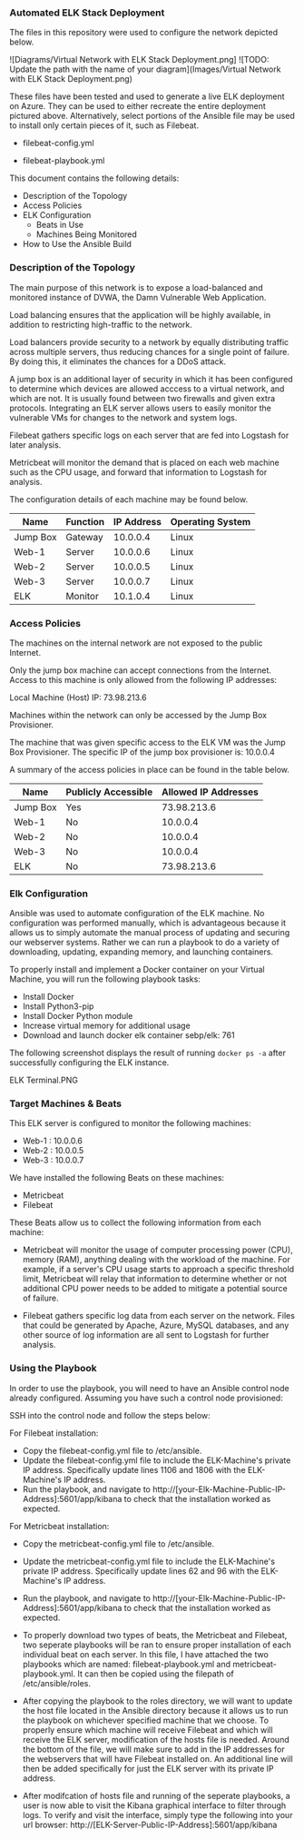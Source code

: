 ### Automated ELK Stack Deployment

The files in this repository were used to configure the network depicted below.

![Diagrams/Virtual Network with ELK Stack Deployment.png]
![TODO: Update the path with the name of your diagram](Images/Virtual Network with ELK Stack Deployment.png)

These files have been tested and used to generate a live ELK deployment on Azure. They can be used to either recreate the entire deployment pictured above. Alternatively, select portions of the Ansible file may be used to install only certain pieces of it, such as Filebeat.

- filebeat-config.yml

- filebeat-playbook.yml

This document contains the following details:
- Description of the Topology
- Access Policies
- ELK Configuration
  - Beats in Use
  - Machines Being Monitored
- How to Use the Ansible Build


### Description of the Topology

The main purpose of this network is to expose a load-balanced and monitored instance of DVWA, the Damn Vulnerable Web Application.

Load balancing ensures that the application will be highly available, in addition to restricting high-traffic to the network.

Load balancers provide security to a network by equally distributing traffic across multiple servers, thus reducing chances for a single point of failure. By doing this, it eliminates the chances for a DDoS attack.

A jump box is an additional layer of security in which it has been configured to determine which devices are allowed acccess to a virtual network, and which are not. It is usually found between two firewalls and given extra protocols.
Integrating an ELK server allows users to easily monitor the vulnerable VMs for changes to the network and system logs.

Filebeat gathers specific logs on each server that are fed into Logstash for later analysis. 

Metricbeat will monitor the demand that is placed on each web machine such as the CPU usage, and forward that information to Logstash for analysis.

The configuration details of each machine may be found below.

| Name     | Function | IP Address | Operating System |
|----------|----------|------------|------------------|
| Jump Box | Gateway  | 10.0.0.4   | Linux            |
| Web-1    | Server   | 10.0.0.6   | Linux            |
| Web-2    | Server   | 10.0.0.5   | Linux            |
| Web-3    | Server   | 10.0.0.7   | Linux            |
| ELK      | Monitor  | 10.1.0.4   | Linux            |

### Access Policies

The machines on the internal network are not exposed to the public Internet. 

Only the jump box machine can accept connections from the Internet. Access to this machine is only allowed from the following IP addresses:

Local Machine (Host) IP: 73.98.213.6

Machines within the network can only be accessed by the Jump Box Provisioner.


The machine that was given specific access to the ELK VM was the Jump Box Provisioner. The specific IP of the jump box provisioner is: 10.0.0.4 

A summary of the access policies in place can be found in the table below.

| Name     | Publicly Accessible | Allowed IP Addresses |
|----------|---------------------|----------------------|
| Jump Box | Yes                 | 73.98.213.6          |
| Web-1    | No                  | 10.0.0.4             |
| Web-2    | No                  | 10.0.0.4             |
| Web-3    | No                  | 10.0.0.4             |
| ELK      | No                  | 73.98.213.6          |

### Elk Configuration

Ansible was used to automate configuration of the ELK machine. No configuration was performed manually, which is advantageous because it allows us to simply automate the manual process of updating and securing our webserver systems. Rather we can run a playbook to do a variety of downloading, updating, expanding memory, and launching containers.

To properly install and implement a Docker container on your Virtual Machine, you will run the following playbook tasks:
- Install Docker
- Install Python3-pip
- Install Docker Python module
- Increase virtual memory for additional usage
- Download and launch docker elk container sebp/elk: 761

The following screenshot displays the result of running `docker ps -a` after successfully configuring the ELK instance.

ELK Terminal.PNG

### Target Machines & Beats
This ELK server is configured to monitor the following machines:

- Web-1 : 10.0.0.6
- Web-2 : 10.0.0.5
- Web-3 : 10.0.0.7

We have installed the following Beats on these machines:

- Metricbeat
- Filebeat

These Beats allow us to collect the following information from each machine:

- Metricbeat will monitor the usage of computer processing power (CPU), memory (RAM), anything dealing with the workload of the machine. For example, if a server's CPU usage starts to approach a specific threshold limit, Metricbeat will relay that information to determine whether or not additional CPU power needs to be added to mitigate a potential source of failure.

- Filebeat gathers specific log data from each server on the network. Files that could be generated by Apache, Azure, MySQL databases, and any other source of log information are all sent to Logstash for further analysis.

### Using the Playbook

In order to use the playbook, you will need to have an Ansible control node already configured. Assuming you have such a control node provisioned: 

SSH into the control node and follow the steps below:

For Filebeat installation:
- Copy the filebeat-config.yml file to /etc/ansible.
- Update the filebeat-config.yml file to include the ELK-Machine's private IP address. Specifically update lines 1106 and 1806 with the ELK-Machine's IP address.
- Run the playbook, and navigate to http://[your-Elk-Machine-Public-IP-Address]:5601/app/kibana to check that the installation worked as expected.

For Metricbeat installation:
- Copy the metricbeat-config.yml file to /etc/ansible.
- Update the metricbeat-config.yml file to include the ELK-Machine's private IP address. Specifically update lines 62 and 96 with the ELK-Machine's IP address.
- Run the playbook, and navigate to http://[your-Elk-Machine-Public-IP-Address]:5601/app/kibana to check that the installation worked as expected.

- To properly download two types of beats, the Metricbeat and Filebeat, two seperate playbooks will be ran to ensure proper installation of each individual beat on each server. In this file, I have attached the two playbooks which are named: filebeat-playbook.yml and metricbeat-playbook.yml. It can then be copied using the filepath of /etc/ansible/roles.

- After copying the playbook to the roles directory, we will want to update the host file located in the Ansible directory because it allows us to run the playbook on whichever specified machine that we choose. To properly ensure which machine will receive Filebeat and which will receive the ELK server, modification of the hosts file is needed. Around the bottom of the file, we will make sure to add in the IP addresses for the webservers that will have Filebeat installed on. An additional line will then be added specifically for just the ELK server with its private IP address.


- After modifcation of hosts file and running of the seperate playbooks, a user is now able to visit the Kibana graphical interface to filter through logs. To verify and visit the interface, simply type the following into your url browser: http://[ELK-Server-Public-IP-Address]:5601/app/kibana
